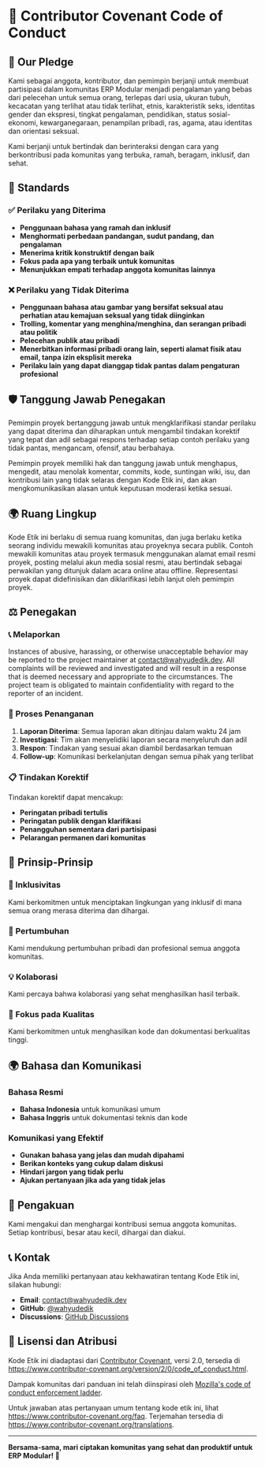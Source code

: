 # 📜 Contributor Covenant Code of Conduct

## 🎯 Our Pledge

Kami sebagai anggota, kontributor, dan pemimpin berjanji untuk membuat partisipasi dalam komunitas ERP Modular menjadi pengalaman yang bebas dari pelecehan untuk semua orang, terlepas dari usia, ukuran tubuh, kecacatan yang terlihat atau tidak terlihat, etnis, karakteristik seks, identitas gender dan ekspresi, tingkat pengalaman, pendidikan, status sosial-ekonomi, kewarganegaraan, penampilan pribadi, ras, agama, atau identitas dan orientasi seksual.

Kami berjanji untuk bertindak dan berinteraksi dengan cara yang berkontribusi pada komunitas yang terbuka, ramah, beragam, inklusif, dan sehat.

## 🌟 Standards

### ✅ Perilaku yang Diterima

- **Penggunaan bahasa yang ramah dan inklusif**
- **Menghormati perbedaan pandangan, sudut pandang, dan pengalaman**
- **Menerima kritik konstruktif dengan baik**
- **Fokus pada apa yang terbaik untuk komunitas**
- **Menunjukkan empati terhadap anggota komunitas lainnya**

### ❌ Perilaku yang Tidak Diterima

- **Penggunaan bahasa atau gambar yang bersifat seksual atau perhatian atau kemajuan seksual yang tidak diinginkan**
- **Trolling, komentar yang menghina/menghina, dan serangan pribadi atau politik**
- **Pelecehan publik atau pribadi**
- **Menerbitkan informasi pribadi orang lain, seperti alamat fisik atau email, tanpa izin eksplisit mereka**
- **Perilaku lain yang dapat dianggap tidak pantas dalam pengaturan profesional**

## 🛡️ Tanggung Jawab Penegakan

Pemimpin proyek bertanggung jawab untuk mengklarifikasi standar perilaku yang dapat diterima dan diharapkan untuk mengambil tindakan korektif yang tepat dan adil sebagai respons terhadap setiap contoh perilaku yang tidak pantas, mengancam, ofensif, atau berbahaya.

Pemimpin proyek memiliki hak dan tanggung jawab untuk menghapus, mengedit, atau menolak komentar, commits, kode, suntingan wiki, isu, dan kontribusi lain yang tidak selaras dengan Kode Etik ini, dan akan mengkomunikasikan alasan untuk keputusan moderasi ketika sesuai.

## 🌍 Ruang Lingkup

Kode Etik ini berlaku di semua ruang komunitas, dan juga berlaku ketika seorang individu mewakili komunitas atau proyeknya secara publik. Contoh mewakili komunitas atau proyek termasuk menggunakan alamat email resmi proyek, posting melalui akun media sosial resmi, atau bertindak sebagai perwakilan yang ditunjuk dalam acara online atau offline. Representasi proyek dapat didefinisikan dan diklarifikasi lebih lanjut oleh pemimpin proyek.

## ⚖️ Penegakan

### 📞 Melaporkan

Instances of abusive, harassing, or otherwise unacceptable behavior may be reported to the project maintainer at [contact@wahyudedik.dev](mailto:contact@wahyudedik.dev). All complaints will be reviewed and investigated and will result in a response that is deemed necessary and appropriate to the circumstances. The project team is obligated to maintain confidentiality with regard to the reporter of an incident.

### 🔄 Proses Penanganan

1. **Laporan Diterima**: Semua laporan akan ditinjau dalam waktu 24 jam
2. **Investigasi**: Tim akan menyelidiki laporan secara menyeluruh dan adil
3. **Respon**: Tindakan yang sesuai akan diambil berdasarkan temuan
4. **Follow-up**: Komunikasi berkelanjutan dengan semua pihak yang terlibat

### 📋 Tindakan Korektif

Tindakan korektif dapat mencakup:

- **Peringatan pribadi tertulis**
- **Peringatan publik dengan klarifikasi**
- **Penangguhan sementara dari partisipasi**
- **Pelarangan permanen dari komunitas**

## 🎯 Prinsip-Prinsip

### 🤝 Inklusivitas
Kami berkomitmen untuk menciptakan lingkungan yang inklusif di mana semua orang merasa diterima dan dihargai.

### 🌱 Pertumbuhan
Kami mendukung pertumbuhan pribadi dan profesional semua anggota komunitas.

### 💡 Kolaborasi
Kami percaya bahwa kolaborasi yang sehat menghasilkan hasil terbaik.

### 🎯 Fokus pada Kualitas
Kami berkomitmen untuk menghasilkan kode dan dokumentasi berkualitas tinggi.

## 🌍 Bahasa dan Komunikasi

### Bahasa Resmi
- **Bahasa Indonesia** untuk komunikasi umum
- **Bahasa Inggris** untuk dokumentasi teknis dan kode

### Komunikasi yang Efektif
- **Gunakan bahasa yang jelas dan mudah dipahami**
- **Berikan konteks yang cukup dalam diskusi**
- **Hindari jargon yang tidak perlu**
- **Ajukan pertanyaan jika ada yang tidak jelas**

## 🎉 Pengakuan 

Kami mengakui dan menghargai kontribusi semua anggota komunitas. Setiap kontribusi, besar atau kecil, dihargai dan diakui.

## 📞 Kontak

Jika Anda memiliki pertanyaan atau kekhawatiran tentang Kode Etik ini, silakan hubungi:

- **Email**: [contact@wahyudedik.dev](mailto:contact@wahyudedik.dev)
- **GitHub**: [@wahyudedik](https://github.com/wahyudedik)
- **Discussions**: [GitHub Discussions](https://github.com/wahyudedik/erp-modular/discussions)

## 📄 Lisensi dan Atribusi

Kode Etik ini diadaptasi dari [Contributor Covenant](https://www.contributor-covenant.org), versi 2.0, tersedia di https://www.contributor-covenant.org/version/2/0/code_of_conduct.html.

Dampak komunitas dari panduan ini telah diinspirasi oleh [Mozilla's code of conduct enforcement ladder](https://github.com/mozilla/diversity).

Untuk jawaban atas pertanyaan umum tentang kode etik ini, lihat https://www.contributor-covenant.org/faq. Terjemahan tersedia di https://www.contributor-covenant.org/translations.

---

**Bersama-sama, mari ciptakan komunitas yang sehat dan produktif untuk ERP Modular! 🚀**
